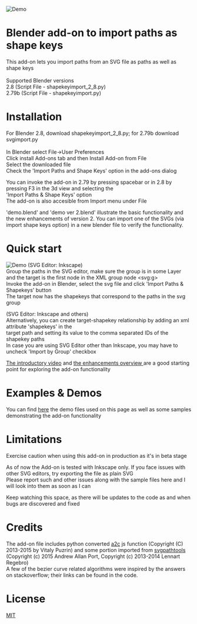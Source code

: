 ![Demo](https://github.com/Shriinivas/etc/blob/master/shapekeyimport/illustrations/intro.gif)
# Blender add-on to import paths as shape keys<br>
This add-on lets you import paths from an SVG file as paths as well as shape keys <br><br>
Supported Blender versions<br>
2.8 (Script File - shapekeyimport_2_8.py) <br>
2.79b (Script File - shapekeyimport.py) <br>

# Installation
For Blender 2.8, download shapekeyimport_2_8.py; for 2.79b download svgimport.py<br><br>
In Blender select File->User Preferences <br>
Click install Add-ons tab and then Install Add-on from File<br>
Select the downloaded file <br>
Check the 'Import Paths and Shape Keys' option in the add-ons dialog <br>
  
You can invoke the add-on in 2.79 by pressing spacebar or in 2.8 by pressing F3 in the 3d view and selecting the <br>
'Import Paths & Shape Keys' option<br> The add-on is also accesible from Import menu under File<br>

'demo.blend' and 'demo ver 2.blend' illustrate the basic functionality and the new enhancements of version 2. You can import one of the SVGs (via import shape keys option) in a new blender file to verify the functionality. 


# Quick start
![Demo](https://github.com/Shriinivas/etc/blob/master/shapekeyimport/illustrations/git.gif)
(SVG Editor: Inkscape)<br>
Group the paths in the SVG editor, make sure the group is in some Layer and the target is the first node in the XML group node &lt;svg:g&gt;<br>
Invoke the add-on in Blender, select the svg file and click 'Import Paths & Shapekeys' button<br>
The target now has the shapekeys that correspond to the paths in the svg group  <br>

(SVG Editor: Inkscape and others)<br>
Alternatively, you can create target-shapekey relationship by adding an xml attribute 'shapekeys' in the <br>
target path and setting its value to the comma separated IDs of the shapekey paths<br>
In case you are using SVG Editor other than Inkscape, you may have to uncheck 'Import by Group' checkbox <br>
  
<a href=https://youtu.be/XMimQfQR_ss> The introductory video</a> and <a href=https://youtu.be/o6oCFZsM87M> the enhancements overview </a>  are a good starting point for exploring the add-on functionality

# Examples & Demos
You can find [here](https://github.com/Shriinivas/etc/tree/master/shapekeyimport/samples) the demo files used on this page as well as some samples demonstrating the add-on functionality 

# Limitations
Exercise caution when using this add-on in production as it's in beta stage<br>

As of now the Add-on is tested with Inkscape only. If you face issues with other SVG editors, try exporting the file as plain SVG <br> Please report such and other issues along with the sample files here and I will look into them as soon as I can <br>

Keep watching this space, as there will be updates to the code as and when bugs are discovered and fixed <br>

# Credits
The add-on file includes python converted <a href=https://github.com/fontello/svgpath>a2c</a> js function (Copyright (C) 2013-2015 by Vitaly Puzrin)
and some portion imported from <a href=https://github.com/mathandy/svgpathtools>svgpathtools</a> (Copyright (c) 2015 Andrew Allan Port, Copyright (c) 2013-2014 Lennart Regebro)<br>
A few of the bezier curve related algorithms were inspired by the answers on stackoverflow; their links can be found in the code.

# License
<a href=https://github.com/Shriinivas/shapekeyimport/blob/master/LICENSE>MIT</a>
